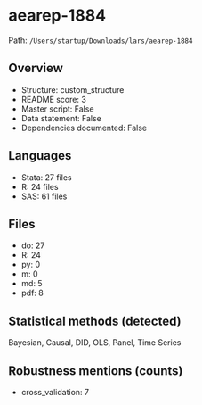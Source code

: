 # aearep-1884

Path: `/Users/startup/Downloads/lars/aearep-1884`

## Overview
- Structure: custom_structure
- README score: 3
- Master script: False
- Data statement: False
- Dependencies documented: False

## Languages
- Stata: 27 files
- R: 24 files
- SAS: 61 files

## Files
- do: 27
- R: 24
- py: 0
- m: 0
- md: 5
- pdf: 8

## Statistical methods (detected)
Bayesian, Causal, DID, OLS, Panel, Time Series

## Robustness mentions (counts)
- cross_validation: 7